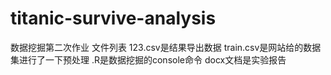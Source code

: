 # titanic-survive-analysis
数据挖掘第二次作业
文件列表
123.csv是结果导出数据
train.csv是网站给的数据集进行了一下预处理
.R是数据挖掘的console命令
docx文档是实验报告
